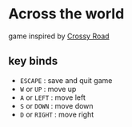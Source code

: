 # Across the world

game inspired by [Crossy Road](https://play.google.com/store/apps/details?id=com.yodo1.crossyroad)

## key binds

- `ESCAPE` : save and quit game
- `W` or `UP` : move up
- `A` or `LEFT` : move left
- `S` or `DOWN` : move down
- `D` or `RIGHT` : move right
